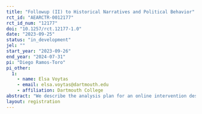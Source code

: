 ```yaml
---
title: "Followup (II) to Historical Narratives and Political Behavior"
rct_id: "AEARCTR-0012177"
rct_id_num: "12177"
doi: "10.1257/rct.12177-1.0"
date: "2023-09-25"
status: "in_development"
jel: ""
start_year: "2023-09-26"
end_year: "2024-07-31"
pi: "Diego Ramos-Toro"
pi_other:
  1:
    - name: Elsa Voytas
    - email: elsa.voytas@dartmouth.edu
    - affiliation: Dartmouth College
abstract: "We describe the analysis plan for an online intervention designed to examine the effects of exposure to historical narratives representing the views of different demographics on the political polarization of white Americans. Our protocol will also enable an exploratory analysis of the effects of these narratives on the political attitudes of African Americans. The study is a follow-up that builds on two previous rounds of data collection (AEARCTR-0009108 & AEARCTR-0011305), asking similar questions from a different set of participants recruited through a different platform (Dynata). "
layout: registration
---
```


